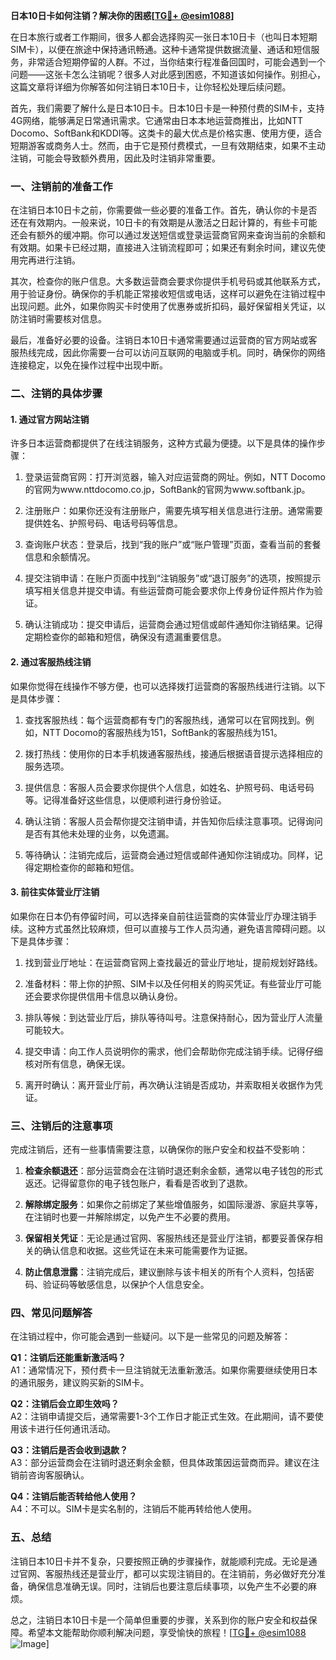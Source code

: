 **日本10日卡如何注销？解决你的困惑[[TG💪+ @esim1088](https://t.me/s/esim1088)]**

在日本旅行或者工作期间，很多人都会选择购买一张日本10日卡（也叫日本短期SIM卡），以便在旅途中保持通讯畅通。这种卡通常提供数据流量、通话和短信服务，非常适合短期停留的人群。不过，当你结束行程准备回国时，可能会遇到一个问题——这张卡怎么注销呢？很多人对此感到困惑，不知道该如何操作。别担心，这篇文章将详细为你解答如何注销日本10日卡，让你轻松处理后续问题。

首先，我们需要了解什么是日本10日卡。日本10日卡是一种预付费的SIM卡，支持4G网络，能够满足日常通讯需求。它通常由日本本地运营商推出，比如NTT Docomo、SoftBank和KDDI等。这类卡的最大优点是价格实惠、使用方便，适合短期游客或商务人士。然而，由于它是预付费模式，一旦有效期结束，如果不主动注销，可能会导致额外费用，因此及时注销非常重要。

### **一、注销前的准备工作**

在注销日本10日卡之前，你需要做一些必要的准备工作。首先，确认你的卡是否还在有效期内。一般来说，10日卡的有效期是从激活之日起计算的，有些卡可能还会有额外的缓冲期。你可以通过发送短信或登录运营商官网来查询当前的余额和有效期。如果卡已经过期，直接进入注销流程即可；如果还有剩余时间，建议先使用完再进行注销。

其次，检查你的账户信息。大多数运营商会要求你提供手机号码或其他联系方式，用于验证身份。确保你的手机能正常接收短信或电话，这样可以避免在注销过程中出现问题。此外，如果你购买卡时使用了优惠券或折扣码，最好保留相关凭证，以防注销时需要核对信息。

最后，准备好必要的设备。注销日本10日卡通常需要通过运营商的官方网站或客服热线完成，因此你需要一台可以访问互联网的电脑或手机。同时，确保你的网络连接稳定，以免在操作过程中出现中断。

### **二、注销的具体步骤**

#### **1. 通过官方网站注销**

许多日本运营商都提供了在线注销服务，这种方式最为便捷。以下是具体的操作步骤：

1. 登录运营商官网：打开浏览器，输入对应运营商的网址。例如，NTT Docomo的官网为www.nttdocomo.co.jp，SoftBank的官网为www.softbank.jp。
   
2. 注册账户：如果你还没有注册账户，需要先填写相关信息进行注册。通常需要提供姓名、护照号码、电话号码等信息。

3. 查询账户状态：登录后，找到“我的账户”或“账户管理”页面，查看当前的套餐信息和余额情况。

4. 提交注销申请：在账户页面中找到“注销服务”或“退订服务”的选项，按照提示填写相关信息并提交申请。有些运营商可能会要求你上传身份证件照片作为验证。

5. 确认注销成功：提交申请后，运营商会通过短信或邮件通知你注销结果。记得定期检查你的邮箱和短信，确保没有遗漏重要信息。

#### **2. 通过客服热线注销**

如果你觉得在线操作不够方便，也可以选择拨打运营商的客服热线进行注销。以下是具体步骤：

1. 查找客服热线：每个运营商都有专门的客服热线，通常可以在官网找到。例如，NTT Docomo的客服热线为151，SoftBank的客服热线为151。

2. 拨打热线：使用你的日本手机拨通客服热线，接通后根据语音提示选择相应的服务选项。

3. 提供信息：客服人员会要求你提供个人信息，如姓名、护照号码、电话号码等。记得准备好这些信息，以便顺利进行身份验证。

4. 确认注销：客服人员会帮你提交注销申请，并告知你后续注意事项。记得询问是否有其他未处理的业务，以免遗漏。

5. 等待确认：注销完成后，运营商会通过短信或邮件通知你注销成功。同样，记得定期检查你的邮箱和短信。

#### **3. 前往实体营业厅注销**

如果你在日本仍有停留时间，可以选择亲自前往运营商的实体营业厅办理注销手续。这种方式虽然比较麻烦，但可以直接与工作人员沟通，避免语言障碍问题。以下是具体步骤：

1. 找到营业厅地址：在运营商官网上查找最近的营业厅地址，提前规划好路线。

2. 准备材料：带上你的护照、SIM卡以及任何相关的购买凭证。有些营业厅可能还会要求你提供信用卡信息以确认身份。

3. 排队等候：到达营业厅后，排队等待叫号。注意保持耐心，因为营业厅人流量可能较大。

4. 提交申请：向工作人员说明你的需求，他们会帮助你完成注销手续。记得仔细核对所有信息，确保无误。

5. 离开时确认：离开营业厅前，再次确认注销是否成功，并索取相关收据作为凭证。

### **三、注销后的注意事项**

完成注销后，还有一些事情需要注意，以确保你的账户安全和权益不受影响：

1. **检查余额退还**：部分运营商会在注销时退还剩余金额，通常以电子钱包的形式返还。记得留意你的电子钱包账户，看看是否收到了退款。

2. **解除绑定服务**：如果你之前绑定了某些增值服务，如国际漫游、家庭共享等，在注销时也要一并解除绑定，以免产生不必要的费用。

3. **保留相关凭证**：无论是通过官网、客服热线还是营业厅注销，都要妥善保存相关的确认信息和收据。这些凭证在未来可能需要作为证据。

4. **防止信息泄露**：注销完成后，建议删除与该卡相关的所有个人资料，包括密码、验证码等敏感信息，以保护个人信息安全。

### **四、常见问题解答**

在注销过程中，你可能会遇到一些疑问。以下是一些常见的问题及解答：

**Q1：注销后还能重新激活吗？**  
A1：通常情况下，预付费卡一旦注销就无法重新激活。如果你需要继续使用日本的通讯服务，建议购买新的SIM卡。

**Q2：注销后会立即生效吗？**  
A2：注销申请提交后，通常需要1-3个工作日才能正式生效。在此期间，请不要使用该卡进行任何通讯活动。

**Q3：注销后是否会收到退款？**  
A3：部分运营商会在注销时退还剩余金额，但具体政策因运营商而异。建议在注销前咨询客服确认。

**Q4：注销后能否转给他人使用？**  
A4：不可以。SIM卡是实名制的，注销后不能再转给他人使用。

### **五、总结**

注销日本10日卡并不复杂，只要按照正确的步骤操作，就能顺利完成。无论是通过官网、客服热线还是营业厅，都可以实现注销目的。在注销前，务必做好充分准备，确保信息准确无误。同时，注销后也要注意后续事项，以免产生不必要的麻烦。

总之，注销日本10日卡是一个简单但重要的步骤，关系到你的账户安全和权益保障。希望本文能帮助你顺利解决问题，享受愉快的旅程！[[TG💪+ @esim1088](https://t.me/s/esim1088) ![Image](https://i.postimg.cc/4NQfJmqS/Snipaste-2025-05-13-00-14-12.png)]